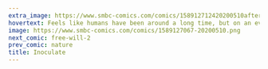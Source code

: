 ```yaml
---
extra_image: https://www.smbc-comics.com/comics/158912712420200510after.png
hovertext: Feels like humans have been around a long time, but on an evolutionary scale we're just a sudden weird infection that keeps spreading.
image: https://www.smbc-comics.com/comics/1589127067-20200510.png
next_comic: free-will-2
prev_comic: nature
title: Inoculate
---
```


